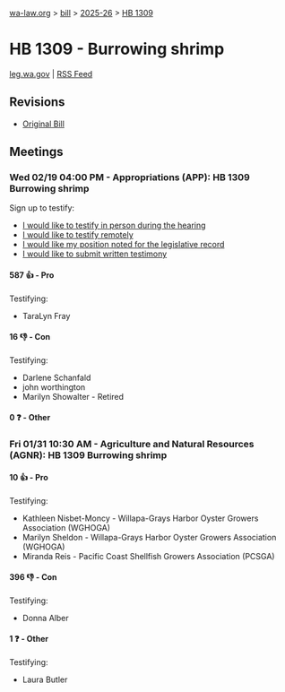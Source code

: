 [wa-law.org](/) > [bill](/bill/) > [2025-26](/bill/2025-26/) > [HB 1309](/bill/2025-26/hb/1309/)

# HB 1309 - Burrowing shrimp
[leg.wa.gov](https://app.leg.wa.gov/billsummary?BillNumber=1309&Year=2025&Initiative=false) | [RSS Feed](./rss.xml)

## Revisions
* [Original Bill](1/)

## Meetings
### Wed 02/19 04:00 PM - Appropriations (APP): HB 1309 Burrowing shrimp
Sign up to testify:
* [I would like to testify in person during the hearing](https://app.leg.wa.gov/csi/Testifier/Add?chamber=House&mId=32861&aId=164630&caId=26008&tId=1)
* [I would like to testify remotely](https://app.leg.wa.gov/csi/Testifier/Add?chamber=House&mId=32861&aId=164630&caId=26008&tId=2)
* [I would like my position noted for the legislative record](https://app.leg.wa.gov/csi/Testifier/Add?chamber=House&mId=32861&aId=164630&caId=26008&tId=3)
* [I would like to submit written testimony](https://app.leg.wa.gov/csi/Testifier/Add?chamber=House&mId=32861&aId=164630&caId=26008&tId=4)

#### 587 👍 - Pro
Testifying:
* TaraLyn Fray

#### 16 👎 - Con
Testifying:
* Darlene Schanfald
* john worthington
* Marilyn Showalter - Retired

#### 0 ❓ - Other

### Fri 01/31 10:30 AM - Agriculture and Natural Resources (AGNR): HB 1309 Burrowing shrimp
#### 10 👍 - Pro
Testifying:
* Kathleen Nisbet-Moncy - Willapa-Grays Harbor Oyster Growers Association (WGHOGA)
* Marilyn Sheldon - Willapa-Grays Harbor Oyster Growers Association (WGHOGA)
* Miranda Reis - Pacific Coast Shellfish Growers Association (PCSGA)

#### 396 👎 - Con
Testifying:
* Donna Alber

#### 1 ❓ - Other
Testifying:
* Laura Butler

